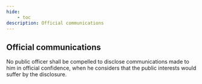 ```yaml
---
hide:
    - toc
description: Official communications
---
```


## Official communications

No public officer shall be compelled to disclose communications made to him in official confidence, when he considers that the public interests would suffer by the disclosure.
